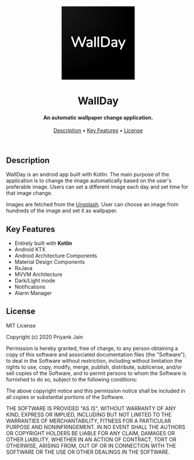 <h1 align="center">
  <br>
  <a href="#"><img src="/art/app_icon_black.png" alt="WallDay" width="200"></a>
  <br>
  <br>
  WallDay
  <br>
</h1>

<h4 align="center">An automatic wallpaper change application.</h4>

<p align="center">
  <a href="#description">Description</a> •
  <a href="#key-features">Key Features</a> •
  <a href="#license">License</a>
</p>

<br>

## Description

WallDay is an android app built with Kotlin. The main purpose of the application is to change the image automatically based on the user's preferable image. Users can set a different image each day and set time for that image change.

Images are fetched from the [Unsplash](https://www.unsplash.com). User can choose an image from hundreds of the image and set it as wallpaper.

## Key Features

* Entirely built with <b>Kotlin</b>
* Android KTX
* Android Architecture Components
* Material Design Components
* RxJava
* MVVM Architecture
* Dark/Light mode
* Notifications
* Alarm Manager

## License

MIT License

Copyright (c) 2020 Priyank Jain

Permission is hereby granted, free of charge, to any person obtaining a copy
of this software and associated documentation files (the "Software"), to deal
in the Software without restriction, including without limitation the rights
to use, copy, modify, merge, publish, distribute, sublicense, and/or sell
copies of the Software, and to permit persons to whom the Software is
furnished to do so, subject to the following conditions:

The above copyright notice and this permission notice shall be included in all
copies or substantial portions of the Software.

THE SOFTWARE IS PROVIDED "AS IS", WITHOUT WARRANTY OF ANY KIND, EXPRESS OR
IMPLIED, INCLUDING BUT NOT LIMITED TO THE WARRANTIES OF MERCHANTABILITY,
FITNESS FOR A PARTICULAR PURPOSE AND NONINFRINGEMENT. IN NO EVENT SHALL THE
AUTHORS OR COPYRIGHT HOLDERS BE LIABLE FOR ANY CLAIM, DAMAGES OR OTHER
LIABILITY, WHETHER IN AN ACTION OF CONTRACT, TORT OR OTHERWISE, ARISING FROM,
OUT OF OR IN CONNECTION WITH THE SOFTWARE OR THE USE OR OTHER DEALINGS IN THE
SOFTWARE.
